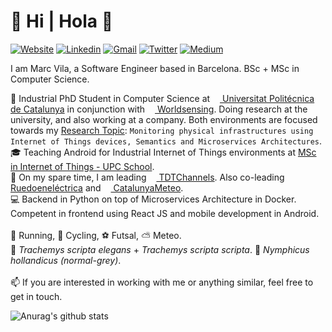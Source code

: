 # 👋 Hi | Hola 👋

[![Website](https://img.shields.io/website?label=marcvila.me&url=http%3A%2F%2Fmarcvila.me%2F&style=flat-square)](https://www.marcvila.me)
[![Linkedin](https://img.shields.io/badge/LinkedIn-blue?logo=Linkedin&style=flat-square)](https://www.linkedin.com/in/marcvilagomez/)
[![Gmail](https://img.shields.io/badge/Gmail-c14438?logo=Gmail&style=flat-square&logoColor=white)](mailto:hola@marcvila.me)
[![Twitter](https://img.shields.io/twitter/follow/GrimmSour?logo=Twitter&label=Twitter&style=flat-square)](https://twitter.com/GrimmSour)
[![Medium](https://img.shields.io/badge/Medium-12100E?&logo=medium&style=flat-square&color=grey)](https://medium.com/@laquay)

I am Marc Vila, a Software Engineer based in Barcelona. BSc + MSc in Computer Science.

🌱 Industrial PhD Student in Computer Science at [<img height="12" src="https://upload.wikimedia.org/wikipedia/commons/thumb/9/97/Logo_UPC.svg/1200px-Logo_UPC.svg.png"> Universitat Politécnica de Catalunya](https://computing.phd.upc.edu/en/phd-data) in conjunction with [<img height="12" src="https://pbs.twimg.com/profile_images/803554299838074880/lclvYZYQ_200x200.jpg"> Worldsensing](https://www.worldsensing.com). Doing research at the university, and also working at a company. Both environments are focused towards my [Research Topic](https://marcvila.me/research/): `Monitoring physical infrastructures using Internet of Things devices, Semantics and Microservices Architectures`.
<br />
🎓 Teaching Android for Industrial Internet of Things environments at <a href='https://www.talent.upc.edu/ing/estudis/formacio/curs/200100/master-degree-internet-iot/'
target='_blank'>MSc in Internet of Things - UPC School</a>.
<br />
🔭 On my spare time, I am leading [<img height="12" src="https://pbs.twimg.com/profile_images/1247827338173108224/WfwOfmX4_200x200.jpg"> TDTChannels](https://marcvila.me/projects/1-tdtchannels). Also co-leading [<img height="12" src="https://pbs.twimg.com/profile_images/1243254137975967745/jaZdLw0__200x200.png"> Ruedoeneléctrica](https://marcvila.me/projects/3-ruedoenelectrica) and [<img height="12" src="https://pbs.twimg.com/profile_images/452053336749903872/q96L6mmS_200x200.png"> CatalunyaMeteo](https://marcvila.me/projects/2-catalunya-meteo).
<br />
💻 Backend in Python on top of Microservices Architecture in Docker. Competent in frontend using React JS and mobile development in Android.
<br />
<br />
🏃 Running, 🚴 Cycling, ⚽ Futsal, ⛅ Meteo.
<br />
🐢 _Trachemys scripta elegans_ + _Trachemys scripta scripta_. 🦜 _Nymphicus hollandicus (normal-grey)_.
<br /><br />
📫 If you are interested in working with me or anything similar, feel free to get in touch.
<br />

![Anurag's github stats](https://github-readme-stats.vercel.app/api?username=laquay&count_private=true)
